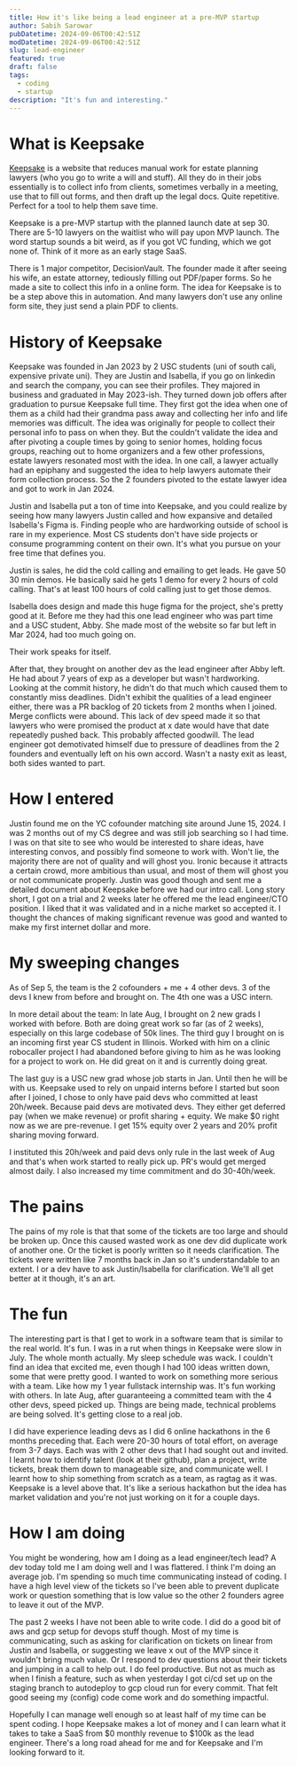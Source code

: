 ```yaml
---
title: How it's like being a lead engineer at a pre-MVP startup
author: Sabih Sarowar
pubDatetime: 2024-09-06T00:42:51Z
modDatetime: 2024-09-06T00:42:51Z
slug: lead-engineer
featured: true
draft: false
tags:
  - coding
  - startup
description: "It's fun and interesting."
---
```


# What is Keepsake

[Keepsake](hellokeepsake.com) is a website that reduces manual work for estate planning lawyers (who you go to write a will and stuff). All they do in their jobs essentially is to collect info from clients, sometimes verbally in a meeting, use that to fill out forms, and then draft up the legal docs. Quite repetitive. Perfect for a tool to help them save time. 

Keepsake is a pre-MVP startup with the planned launch date at sep 30. There are 5-10 lawyers on the waitlist who will pay upon MVP launch. The word startup sounds a bit weird, as if you got VC funding, which we got none of. Think of it more as an early stage SaaS.

There is 1 major competitor, DecisionVault. The founder made it after seeing his wife, an estate attorney, tediously filling out PDF/paper forms. So he made a site to collect this info in a online form. The idea for Keepsake is to be a step above this in automation. And many lawyers don't use any online form site, they just send a plain PDF to clients.

# History of Keepsake

Keepsake was founded in Jan 2023 by 2 USC students (uni of south cali, expensive private uni). They are Justin and Isabella, if you go on linkedin and search the company, you can see their profiles. They majored in business and graduated in May 2023-ish. They turned down job offers after graduation to pursue Keepsake full time. They first got the idea when one of them as a child had their grandma pass away and collecting her info and life memories was difficult. The idea was originally for people to collect their personal info to pass on when they. But the couldn't validate the idea and after pivoting a couple times by going to senior homes, holding focus groups, reaching out to home organizers and a few other professions, estate lawyers resonated most with the idea. In one call, a lawyer actually had an epiphany and suggested the idea to help lawyers automate their form collection process. So the 2 founders pivoted to the estate lawyer idea and got to work in Jan 2024. 

Justin and Isabella put a ton of time into Keepsake, and you could realize by seeing how many lawyers Justin called and how expansive and detailed Isabella's Figma is. Finding people who are hardworking outside of school is rare in my experience. Most CS students don't have side projects or consume programming content on their own. It's what you pursue on your free time that defines you.

Justin is sales, he did the cold calling and emailing to get leads. He gave 50 30 min demos. He basically said he gets 1 demo for every 2 hours of cold calling. That's at least 100 hours of cold calling just to get those demos. 

Isabella does design and made this huge figma for the project, she's pretty good at it. Before me they had this one lead engineer who was part time and a USC student, Abby. She made most of the website so far but left in Mar 2024, had too much going on.

Their work speaks for itself.

After that, they brought on another dev as the lead engineer after Abby left. He had about 7 years of exp as a developer but wasn't hardworking. Looking at the commit history, he didn't do that much which caused them to constantly miss deadlines. Didn't exhibit the qualities of a lead engineer either, there was a PR backlog of 20 tickets from 2 months when I joined. Merge conflicts were abound. This lack of dev speed made it so that lawyers who were promised the product at x date would have that date repeatedly pushed back. This probably affected goodwill. The lead engineer got demotivated himself due to pressure of deadlines from the 2 founders and eventually left on his own accord. Wasn't a nasty exit as least, both sides wanted to part.

# How I entered

Justin found me on the YC cofounder matching site around June 15, 2024. I was 2 months out of my CS degree and was still job searching so I had time. I was on that site to see who would be interested to share ideas, have interesting convos, and possibly find someone to work with. Won't lie, the majority there are not of quality and will ghost you. Ironic because it attracts a certain crowd, more ambitious than usual, and most of them will ghost you or not communicate properly. Justin was good though and sent me a detailed document about Keepsake before we had our intro call. Long story short, I got on a trial and 2 weeks later he offered me the lead engineer/CTO position. I liked that it was validated and in a niche market so accepted it. I thought the chances of making significant revenue was good and wanted to make my first internet dollar and more.

# My sweeping changes

As of Sep 5, the team is the 2 cofounders + me + 4 other devs. 3 of the devs I knew from before and brought on. The 4th one was a USC intern.

In more detail about the team: In late Aug, I brought on 2 new grads I worked with before. Both are doing great work so far (as of 2 weeks), especially on this large codebase of 50k lines. The third guy I brought on is an incoming first year CS student in Illinois. Worked with him on a clinic robocaller project I had abandoned before giving to him as he was looking for a project to work on. He did great on it and is currently doing great. 

The last guy is a USC new grad whose job starts in Jan. Until then he will be with us. Keepsake used to rely on unpaid interns before I started but soon after I joined, I chose to only have paid devs who committed at least 20h/week. Because paid devs are motivated devs. They either get deferred pay (when we make revenue) or profit sharing + equity. We make $0 right now as we are pre-revenue. I get 15% equity over 2 years and 20% profit sharing moving forward. 

I instituted this 20h/week and paid devs only rule in the last week of Aug and that's when work started to really pick up. PR's would get merged almost daily. I also increased my time commitment and do 30-40h/week.

# The pains

The pains of my role is that that some of the tickets are too large and should be broken up. Once this caused wasted work as one dev did duplicate work of another one. Or the ticket is poorly written so it needs clarification. The tickets were written like 7 months back in Jan so it's understandable to an extent. I or a dev have to ask Justin/Isabella for clarification. We'll all get better at it though, it's an art.

# The fun

The interesting part is that I get to work in a software team that is similar to the real world. It's fun. I was in a rut when things in Keepsake were slow in July. The whole month actually. My sleep schedule was wack. I couldn't find an idea that excited me, even though I had 100 ideas written down, some that were pretty good. I wanted to work on something more serious with a team. Like how my 1 year fullstack internship was. It's fun working with others. In late Aug, after guaranteeing a committed team with the 4 other devs, speed picked up. Things are being made, technical problems are being solved. It's getting close to a real job.

I did have experience leading devs as I did 6 online hackathons in the 6 months preceding that. Each were 20-30 hours of total effort, on average from 3-7 days. Each was with 2 other devs that I had sought out and invited. I learnt how to identify talent (look at their github), plan a project, write tickets, break them down to manageable size, and communicate well. I learnt how to ship something from scratch as a team, as ragtag as it was. Keepsake is a level above that. It's like a serious hackathon but the idea has market validation and you're not just working on it for a couple days.

# How I am doing

You might be wondering, how am I doing as a lead engineer/tech lead? A dev today told me I am doing well and I was flattered. I think I'm doing an average job. I'm spending so much time communicating instead of coding. I have a high level view of the tickets so I've been able to prevent duplicate work or question something that is low value so the other 2 founders agree to leave it out of the MVP.

The past 2 weeks I have not been able to write code. I did do a good bit of aws and gcp setup for devops stuff though. Most of my time is communicating, such as asking for clarification on tickets on linear from Justin and Isabella, or suggesting we leave x out of the MVP since it wouldn't bring much value. Or I respond to dev questions about their tickets and jumping in a call to help out. I do feel productive. But not as much as when I finish a feature, such as when yesterday I got ci/cd set up on the staging branch to autodeploy to gcp cloud run for every commit. That felt good seeing my (config) code come work and do something impactful.

Hopefully I can manage well enough so at least half of my time can be spent coding. I hope Keepsake makes a lot of money and I can learn what it takes to take a SaaS from $0 monthly revenue to $100k as the lead engineer. There's a long road ahead for me and for Keepsake and I'm looking forward to it.